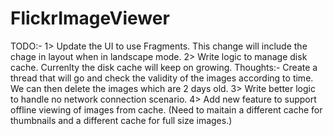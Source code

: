 FlickrImageViewer
=================
TODO:-
1> Update the UI to use Fragments. This change will include the chage in layout when in landscape mode.
2> Write logic to manage disk cache. Currenlty the disk cache will keep on growing.
    Thoughts:- Create a thread that will go and check the validity of the images according to time. We can then delete the images
               which are 2 days old.
3> Write better logic to handle no network connection scenario.
4> Add new feature to support offline viewing of images from cache. (Need to maitain a different cache for thumbnails and a 
  different cache for full size images.)
